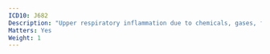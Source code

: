 ```yaml
---
ICD10: J682
Description: "Upper respiratory inflammation due to chemicals, gases, fumes and vapours, not elsewhere classified"
Matters: Yes
Weight: 1
---
```

